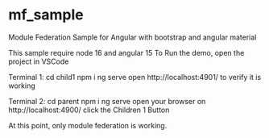 # mf_sample
Module Federation Sample for Angular with bootstrap and angular material

This sample require node 16 and angular 15
To Run the demo, open the project in VSCode

Terminal 1:
cd child1
npm i
ng serve
open http://localhost:4901/ to verify it is working

Terminal 2:
cd parent
npm i
ng serve
open your browser on http://localhost:4900/
click the Children 1 Button

At this point, only module federation is working.